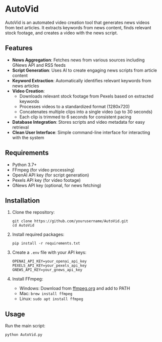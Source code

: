 # AutoVid

AutoVid is an automated video creation tool that generates news videos from text articles. It extracts keywords from news content, finds relevant stock footage, and creates a video with the news script.

## Features

- **News Aggregation**: Fetches news from various sources including GNews API and RSS feeds
- **Script Generation**: Uses AI to create engaging news scripts from article content
- **Keyword Extraction**: Automatically identifies relevant keywords from news articles
- **Video Creation**:
  - Downloads relevant stock footage from Pexels based on extracted keywords
  - Processes videos to a standardized format (1280x720)
  - Concatenates multiple clips into a single video (up to 30 seconds)
  - Each clip is trimmed to 6 seconds for consistent pacing
- **Database Integration**: Stores scripts and video metadata for easy retrieval
- **Clean User Interface**: Simple command-line interface for interacting with the system

## Requirements

- Python 3.7+
- FFmpeg (for video processing)
- OpenAI API key (for script generation)
- Pexels API key (for video footage)
- GNews API key (optional, for news fetching)

## Installation

1. Clone the repository:

   ```
   git clone https://github.com/yourusername/AutoVid.git
   cd AutoVid
   ```

2. Install required packages:

   ```
   pip install -r requirements.txt
   ```

3. Create a `.env` file with your API keys:

   ```
   OPENAI_API_KEY=your_openai_api_key
   PEXELS_API_KEY=your_pexels_api_key
   GNEWS_API_KEY=your_gnews_api_key
   ```

4. Install FFmpeg:
   - Windows: Download from [ffmpeg.org](https://ffmpeg.org/download.html) and add to PATH
   - Mac: `brew install ffmpeg`
   - Linux: `sudo apt install ffmpeg`

## Usage

Run the main script:

```
python AutoVid.py
```
